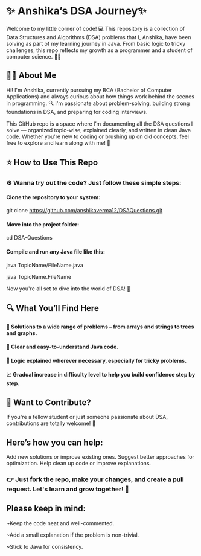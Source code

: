 # ✨ Anshika’s DSA Journey✨
Welcome to my little corner of code! 💻 This repository is a collection of Data Structures and Algorithms (DSA) problems that I, Anshika, have been solving as part of my learning journey in Java. From basic logic to tricky challenges, this repo reflects my growth as a programmer and a student of computer science. 🌱✨

## 👩‍🎓 About Me
Hi! I'm Anshika, currently pursuing my BCA (Bachelor of Computer Applications) and always curious about how things work behind the scenes in programming. 🔍 I'm passionate about problem-solving, building strong foundations in DSA, and preparing for coding interviews.

This GitHub repo is a space where I’m documenting all the DSA questions I solve — organized topic-wise, explained clearly, and written in clean Java code. Whether you're new to coding or brushing up on old concepts, feel free to explore and learn along with me! 🌟

## ⭐ How to Use This Repo
### ⚙ Wanna try out the code? Just follow these simple steps:

#### Clone the repository to your system:
git clone https://github.com/anshikaverma12/DSAQuestions.git

#### Move into the project folder:
cd DSA-Questions

#### Compile and run any Java file like this:
java TopicName/FileName.java

java TopicName.FileName

Now you're all set to dive into the world of DSA! 🎯

## 🔍 What You’ll Find Here
#### 🧩 Solutions to a wide range of problems – from arrays and strings to trees and graphs.
#### 📌 Clear and easy-to-understand Java code.
#### 🧠 Logic explained wherever necessary, especially for tricky problems.
#### 📈 Gradual increase in difficulty level to help you build confidence step by step.

## 💬 Want to Contribute?
If you're a fellow student or just someone passionate about DSA, contributions are totally welcome! 🤝

## Here’s how you can help:

Add new solutions or improve existing ones.
Suggest better approaches for optimization.
Help clean up code or improve explanations.

### 👉 Just fork the repo, make your changes, and create a pull request. Let's learn and grow together! 💪

## Please keep in mind:
~Keep the code neat and well-commented.

~Add a small explanation if the problem is non-trivial.

~Stick to Java for consistency.
